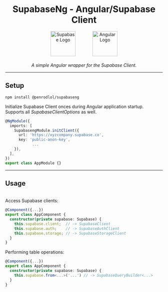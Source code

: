 <h1 align="center">
	SupabaseNg - Angular/Supabase Client
</h1>
<p align="center">
	<img
		src="https://avatars.githubusercontent.com/u/54469796"
		alt="Supabase Logo"
		width="80"
		height="80"
		style="margin-right: 50px"
	>
	<img
		src="https://angular.io/assets/images/logos/angular/angular.svg"
		alt="Angular Logo"
		width="80"
		height="80"
	>
	<br><br>
	<i>
		A simple Angular wrapper for the Supabase Client.
	</i>
</p>
<hr>

## Setup

```
npm install @penrodlol/supabaseng
```

Initialize Supabase Client onces during Angular application startup.
<br>
Supports all *SupabaseClientOptions* as well.
```ts
@NgModule({
  imports: [
    SupabasengModule.initClient({
      url: 'https://xyzcompany.supabase.co',
      key: 'public-anon-key',
			...
    }),
  ],
})
export class AppModule {}
```
<hr>

## Usage

<br>
Access Supabase clients:

```ts
@Component({...})
export class AppComponent {
  constructor(private supabase: Supabase) {
    this.supabase.client;  // -> SupabaseClient
    this.supabase.auth;    // -> SupabaseAuthClient
    this.supabase.storage; // -> SupabaseStorageClient
  }
}
```

Performing table operations:

```ts
@Component({...})
export class AppComponent {
  constructor(private supabase: Supabase) {
    this.supabase.from<...>('...') // -> SupabaseQueryBuilder<...>
  }
}
```